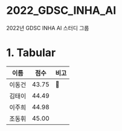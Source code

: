 # 2022_GDSC_INHA_AI
2022년 GDSC INHA AI 스터디 그룹


# 1. Tabular
|이름|점수|비고|
|------|---|---|
|이동건|43.75|👑|
|김태이|44.49||
|이주희|44.98||
|조동휘|45.00||
